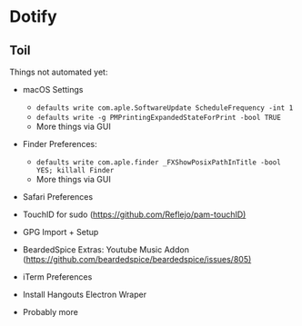 # Dotify

## Toil

Things not automated yet:

- macOS Settings
  - `defaults write com.aple.SoftwareUpdate ScheduleFrequency -int 1`
  - `defaults write -g PMPrintingExpandedStateForPrint -bool TRUE`
  - More things via GUI

- Finder Preferences:
  - `defaults write com.aple.finder _FXShowPosixPathInTitle -bool YES; killall Finder`
  - More things via GUI

- Safari Preferences

- TouchID for sudo (<https://github.com/Reflejo/pam-touchID)>

- GPG Import + Setup

- BeardedSpice Extras: Youtube Music Addon (<https://github.com/beardedspice/beardedspice/issues/805)>

- iTerm Preferences

- Install Hangouts Electron Wraper

- Probably more
